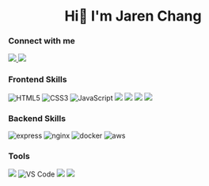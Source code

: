 <h1 align="center">Hi👋 I'm Jaren Chang</h1>
<h3>Connect with me</h3>
<a href="mailto:jaren719@gmail.com">
    <img src="https://img.shields.io/badge/-mail-red?style=for-the-badge&logo=gmail&logoColor=white"/>
</a>
<a href="https://www.linkedin.com/in/jaren-chang"> 
    <img src="https://img.shields.io/badge/linkedin-%230077B5.svg?style=for-the-badge&logo=linkedin&logoColor=white">
</a>
<h3>Frontend Skills</h3>
<div>
    <img alt="HTML5" src="https://img.shields.io/badge/HTML5-E34F26?style=for-the-badge&logo=html5&logoColor=white" />
    <img alt="CSS3" src="https://img.shields.io/badge/CSS3-1572B6?style=for-the-badge&logo=css3&logoColor=white" />
    <img alt="JavaScript" src="https://img.shields.io/badge/JavaScript-323330?style=for-the-badge&logo=javascript&logoColor=F7DF1E" />
    <img src="https://img.shields.io/badge/typescript-%23007ACC.svg?style=for-the-badge&logo=typescript&logoColor=white"> 
    <img src="https://img.shields.io/badge/tailwindcss-%2338B2AC.svg?style=for-the-badge&logo=tailwind-css&logoColor=white"> 
    <img src="https://img.shields.io/badge/react-%2320232a.svg?style=for-the-badge&logo=react&logoColor=%2361DAFB"> 
    <img src="https://img.shields.io/badge/Next-black?style=for-the-badge&logo=next.js&logoColor=white">
</div>
<h3>Backend Skills</h3>
<div>
    <img alt="express" src="https://img.shields.io/badge/Express%20js-000000?style=for-the-badge&logo=express&logoColor=white">
    <img alt="nginx" src="https://img.shields.io/badge/Nginx-009639?style=for-the-badge&logo=nginx&logoColor=white">
    <img alt="docker" src="https://img.shields.io/badge/Docker-2CA5E0?style=for-the-badge&logo=docker&logoColor=white">
    <img alt="aws" src="https://img.shields.io/badge/Amazon_AWS-FF9900?style=for-the-badge&logo=amazonaws&logoColor=white">
</div>
<h3>Tools</h3>
<div>
    <img src="https://img.shields.io/badge/GIT-E44C30?style=for-the-badge&logo=git&logoColor=white">
    <img alt="VS Code" src="https://img.shields.io/badge/Visual_Studio_Code-0078D4?style=for-the-badge&logo=visual%20studio%20code&logoColor=white" />
    <img src="https://img.shields.io/badge/ESLint-4B3263?style=for-the-badge&logo=eslint&logoColor=white"> 
    <img src="https://img.shields.io/badge/Postman-FF6C37?style=for-the-badge&logo=postman&logoColor=white">   
</div>
<!-- <h3>Currently Learning</h3>
<div>
    <img alt="React Native" src="https://img.shields.io/badge/React_Native-20232A?style=for-the-badge&logo=react&logoColor=61DAFB" /> 
    <img alt="EXPO" src="https://img.shields.io/badge/Expo-1B1F23?style=for-the-badge&logo=expo&logoColor=white" /> 
    <img alt="docker" src="https://img.shields.io/badge/docker-%230db7ed.svg?style=for-the-badge&logo=docker&logoColor=white">
    <img alt="socket.io" src="https://img.shields.io/badge/Socket.io-black?style=for-the-badge&logo=socket.io&badgeColor=010101">
</div> -->

